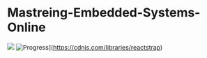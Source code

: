 # Mastreing-Embedded-Systems-Online
![](https://staticlearn.shine.com/l/m/images/blog/Embedded_System_Intro_Types_Applications_Architecture_and_Examples.jpg)
![Progress](https://img.shields.io/cdnjs/v/reactstrap.svg)](https://cdnjs.com/libraries/reactstrap)

